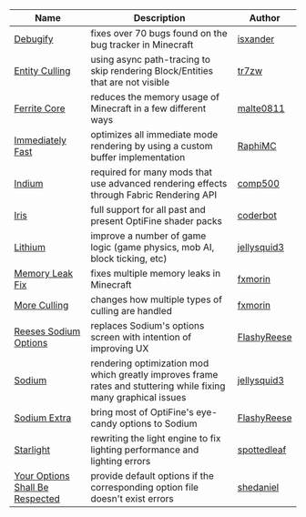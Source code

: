 | Name                                                                    | Description                                                                                                     | Author                                               |
| ----------------------------------------------------------------------- | --------------------------------------------------------------------------------------------------------------- | ---------------------------------------------------- |
| [Debugify](https://modrinth.com/mod/debugify)                           | fixes over 70 bugs found on the bug tracker in Minecraft                                                        | [isxander](https://modrinth.com/user/isxander)       |
| [Entity Culling](https://modrinth.com/mod/entityculling)                | using async path-tracing to skip rendering Block/Entities that are not visible                                  | [tr7zw](https://modrinth.com/user/tr7zw)             |
| [Ferrite Core](https://modrinth.com/mod/ferrite-core)                   | reduces the memory usage of Minecraft in a few different ways                                                   | [malte0811](https://modrinth.com/user/malte0811)     |
| [Immediately Fast](https://modrinth.com/mod/immediatelyfast)            | optimizes all immediate mode rendering by using a custom buffer implementation                                  | [RaphiMC](https://modrinth.com/user/RaphiMC)         |
| [Indium](https://modrinth.com/mod/indium)                               | required for many mods that use advanced rendering effects through Fabric Rendering API                         | [comp500](https://modrinth.com/user/comp500)         |
| [Iris](https://modrinth.com/mod/iris)                                   | full support for all past and present OptiFine shader packs                                                     | [coderbot](https://modrinth.com/user/coderbot)       |
| [Lithium](https://modrinth.com/mod/lithium)                             | improve a number of game logic (game physics, mob AI, block ticking, etc)                                       | [jellysquid3](https://modrinth.com/user/jellysquid3) |
| [Memory Leak Fix](https://modrinth.com/mod/memoryleakfix)               | fixes multiple memory leaks in Minecraft                                                                        | [fxmorin](https://modrinth.com/user/fxmorin)         |
| [More Culling](https://modrinth.com/mod/moreculling)                    | changes how multiple types of culling are handled                                                               | [fxmorin](https://modrinth.com/user/fxmorin)         |
| [Reeses Sodium Options](https://modrinth.com/mod/reeses-sodium-options) | replaces Sodium's options screen with intention of improving UX                                                 | [FlashyReese](https://modrinth.com/user/FlashyReese) |
| [Sodium](https://modrinth.com/mod/sodium)                               | rendering optimization mod which greatly improves frame rates and stuttering while fixing many graphical issues | [jellysquid3](https://modrinth.com/user/jellysquid3) |
| [Sodium Extra](https://modrinth.com/mod/sodium-extra)                   | bring most of OptiFine's eye-candy options to Sodium                                                            | [FlashyReese](https://modrinth.com/user/FlashyReese) |
| [Starlight](https://modrinth.com/mod/starlight)                         | rewriting the light engine to fix lighting performance and lighting errors                                      | [spottedleaf](https://modrinth.com/user/spottedleaf) |
| [Your Options Shall Be Respected](https://modrinth.com/mod/starlight)   | provide default options if the corresponding option file doesn't exist errors                                   | [shedaniel](https://modrinth.com/user/shedaniel)     |
